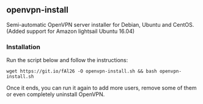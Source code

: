 ## openvpn-install
Semi-automatic OpenVPN server installer for Debian, Ubuntu and CentOS. (Added support for Amazon lightsail Ubuntu 16.04)

### Installation
Run the script below and follow the instructions:

`wget https://git.io/fAl26 -O openvpn-install.sh && bash openvpn-install.sh`

Once it ends, you can run it again to add more users, remove some of them or even completely uninstall OpenVPN.
